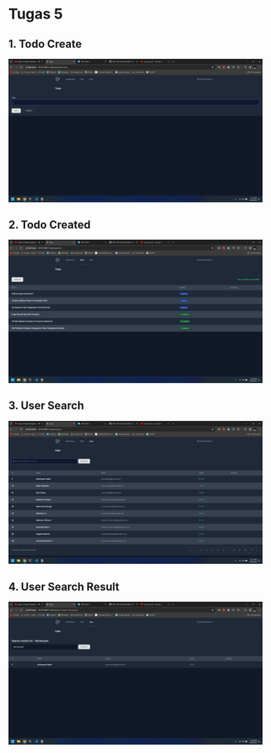 # Tugas 5

## 1. Todo Create
![Todo Create](screenshot/tugas5/todo-create.png)
## 2. Todo Created
![Todo Created](screenshot/tugas5/todo-created.png)
## 3. User Search
![User Search](screenshot/tugas5/user-search.png)
## 4. User Search Result
![User Search Result](screenshot/tugas5/user-search-result.png)